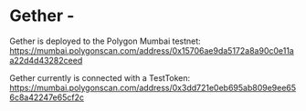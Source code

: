 # Gether -

Gether is deployed to the Polygon Mumbai testnet:
https://mumbai.polygonscan.com/address/0x15706ae9da5172a8a90c0e11aa22d4d43282ceed

Gether currently is connected with a TestToken:
https://mumbai.polygonscan.com/address/0x3dd721e0eb695ab809e9ee656c8a42247e65cf2c
